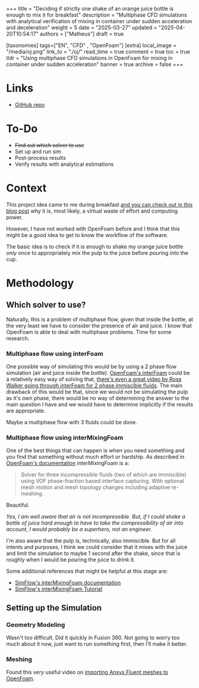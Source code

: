 +++
title = "Deciding if strictly one shake of an orange juice bottle is enough to mix it for breakfast"
description = "Multiphase CFD simulations with analytical verification of mixing in container under sudden acceleration and deceleration"
weight = 5
date = "2025-03-27"
updated = "2025-04-20T10:54:17"
authors = ["Matheus"]
draft = true


[taxonomies]
tags=["EN", "CFD" , "OpenFoam"]
[extra]
local_image = "/media/oj.png"
link_to = "./oj/"
read_time = true
comment = true
toc = true
tldr = "Using multiphase CFD simulations in OpenFoam for mixing in container under sudden acceleration"
banner = true
archive = false
+++

# Links
- [GitHub repo](https://github.com/ChurroGelato/oj)

# To-Do
- ~~Find out which solver to use~~
- Set up and run sim
- Post-process results
- Verify results with analytical estimations

# Context
This project idea came to me during breakfast [and you can check out in this blog post](/posts/oj-problem) why it is, most likely, a virtual waste of effort and computing power.

However, I have not worked with OpenFoam before and I think that this might be a good idea to get to know the workflow of the software.

The basic idea is to check if it is enough to shake my orange juice bottle *only* once to appropriately mix the pulp to the juice before pouring into the cup.

# Methodology
## Which solver to use?
Naturally, this is a problem of multiphase flow, given that inside the bottle, at the very least we have to consider the presence of air and juice.
I know that OpenFoam is able to deal with multiphase problems. Time for some research.
### Multiphase flow using interFoam
One possible way of simulating this would be by using a 2 phase flow simulation (air and juice inside the bottle). [OpenFoam's interFoam](https://www.openfoam.com/documentation/guides/latest/doc/guide-applications-solvers-multiphase-interFoam.html) could be a relatively easy way of solving that, [there's even a great video by Rose Walker going through interFoam for 2 phase immiscible fluids](https://www.youtube.com/watch?v=wK_0s7DnMRs). The main drawback of this would be that, since we would not be simulating the pulp as it's own phase, there would be no way of determining the answer to the main question I have and we would have to determine implicitly if the results are appropriate.

Maybe a multiphase flow with 3 fluids could be done.

### Multiphase flow using interMixingFoam
One of the best things that can happen is when you need something and you find that something without much effort or hardship. As described in [OpenFoam's documentation](https://www.openfoam.com/documentation/guides/v2012/man/interMixingFoam.html) interMixingFoam is a:

>Solver for three incompressible fluids (two of which are immiscible) using VOF phase-fraction based interface capturing. With optional mesh motion and mesh topology changes including adaptive re-meshing.

Beautiful.

_Yes, I am well aware that air is not incompressible. But, if I could shake a bottle of juice hard enough to have to take the compressibility of air into account, I would probably be a superhero, not an engineer._ 

I'm also aware that the pulp is, technically, also immiscible. But for all intents and purposes, I think we could consider that it mixes with the juice and limit the simulation to maybe 1 second after the shake, since that is roughly when I would be pouring the juice to drink it.

Some additional references that might be helpful at this stage are:
- [SimFlow's interMixingFoam documentation](https://help.sim-flow.com/solvers/inter-mixing-foam)
- [SimFlow's interMixingFoam Tutorial](https://help.sim-flow.com/tutorials/mixing-tank)

## Setting up the Simulation
### Geometry Modeling
Wasn't too difficult. Did it quickly in Fusion 360. Not going to worry too much about it now, just want to run something first, then I’ll make it better.

### Meshing
Found this *very* useful video on [importing Ansys Fluent meshes to OpenFoam](https://www.youtube.com/watch?v=dUme0MUoqbk).